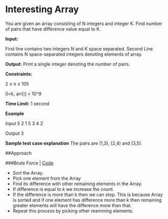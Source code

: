 # Interesting Array

You are given an array consisting of N integers and integer K. Find number of pairs that have difference value equal to K.

**Input:**

First line contains two integers N and K space separated. 
Second Line contains N space-separated integers denoting elements of array.

**Output:**
Print a single integer denoting the number of pairs.

**Constraints:**

2 ≤ n ≤ 105

0<k, arr[i] < 10^9

**Time Limit:**
1 second

**Example**

Input
5 2
1 5 3 4 2

Output
3

**Sample test case explanation**
The pairs are (1,3), (2,4) and (3,5).

##Approach

###Brute Force | [Code](/InterstingArray.java)

* Sort the Array.
* Pick one element from the Array
* Find its difference with other remaining elements in the Array.
* If difference is equal to k we increase the count.
* If the difference is more than k then we can stop. This is because Array is sorted and if one element has difference more than k then remaining greater elements will have the difference more than that.
* Repeat this process by picking other reamining elements.
